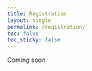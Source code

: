 ```yaml
---
title: Registration
layout: single
permalink: /registration/
toc: false
toc_sticky: false
---
```


Coming soon